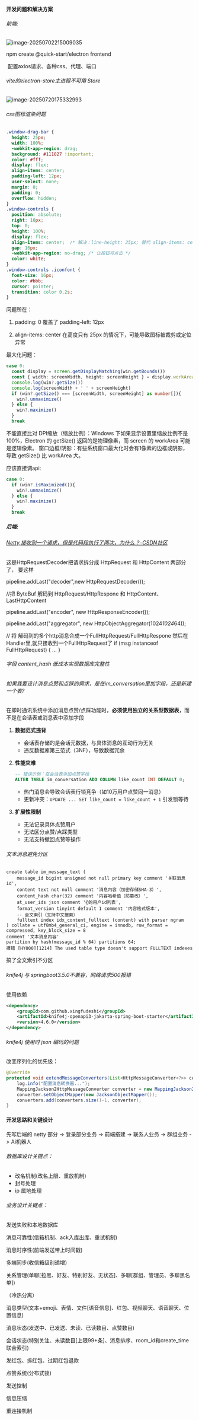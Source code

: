 #### 开发问题和解决方案

###### 前端:

![image-20250702215009035](.\assets\image-20250702215009035.png)

npm create @quick-start/electron frontend

​	配置axios请求、各种css、代理、端口





###### vite的electron-store主进程不可用 Store

![image-20250720175332993](./assets/image-20250720175332993.png)



###### css图标渲染问题

```css
.window-drag-bar {
  height: 25px;
  width: 100%;
  -webkit-app-region: drag;
  background: #111827 !important;
  color: #fff;
  display: flex;
  align-items: center;
  padding-left: 12px;
  user-select: none;
  margin: 0;
  padding: 0;
  overflow: hidden;
}
.window-controls {
  position: absolute;
  right: 16px;
  top: 0;
  height: 100%;
  display: flex;
  align-items: center;  /* 解决：line-height: 25px; 替代 align-items: center; */
  gap: 16px;
  -webkit-app-region: no-drag; /* 让按钮可点击 */
  color: white;
}
.window-controls .iconfont {
  font-size: 16px;
  color: #bbb;
  cursor: pointer;
  transition: color 0.2s;
}
```

问题所在：

1. padding: 0 覆盖了 padding-left: 12px

2. align-items: center 在高度只有 25px 的情况下，可能导致图标被裁剪或定位异常



最大化问题：

```ts
case 0:
  const display = screen.getDisplayMatching(win.getBounds())
  const { width: screenWidth, height: screenHeight } = display.workArea
  console.log(win?.getSize())
  console.log(screenWidth + ' ' + screenHeight)
  if (win?.getSize() === [screenWidth, screenHeight] as number[]){
    win?.unmaximize()
  } else {
    win?.maximize()
  }
  break

```

不能直接比对
DPI缩放（缩放比例）：Windows 下如果显示设置里缩放比例不是100%，Electron 的 getSize() 返回的是物理像素，而 screen 的 workArea 可能是逻辑像素。
窗口边框/阴影：有些系统窗口最大化时会有1像素的边框或阴影，导致 getSize() 比 workArea 大。

应该直接调api:

```ts
case 0:
  if (win?.isMaximized()){
    win?.unmaximize()
  } else {
    win?.maximize()
  }
  break
```



##### 后端:

###### [Netty,接收到一个请求，但是代码段执行了两次，为什么？-CSDN社区](https://bbs.csdn.net/topics/392009713)

这是HttpRequestDecoder把请求拆分成 HttpRequest 和 HttpContent 两部分了， 要这样 

pipeline.addLast("decoder",new HttpRequestDecoder()); 

//把 ByteBuf 解码到 HttpRequest/HttpRespone 和 HttpContent、LastHttpContent 

pipeline.addLast("encoder", new HttpResponseEncoder()); 

pipeline.addLast("aggregator", new HttpObjectAggregator(1024*1024*64));

// 将 解码到的多个http消息合成一个FullHttpRequest/FullHttpRespone 然后在Handler里,就只接收到一个FullHttpRequest了 if (msg instanceof FullHttpRequest) { ... }



###### 字段 content_hash 低成本实现数据库完整性



###### 如果我要设计消息点赞和点踩的需求，是在im_conversation里加字段，还是新建一个表?

在即时通讯系统中添加消息点赞/点踩功能时，**必须使用独立的关系型数据表**，而不是在会话表或消息表中添加字段

1. **数据范式违背**

   - 会话表存储的是会话元数据，与具体消息的互动行为无关
   - 违反数据库第三范式（3NF），导致数据冗余

2. **性能灾难**

   ```sql
   -- 错误示例：在会话表添加点赞字段
   ALTER TABLE im_conversation ADD COLUMN like_count INT DEFAULT 0;
   ```

   - 热门消息会导致会话表行锁竞争（如10万用户点赞同一消息）
   - 更新冲突：`UPDATE ... SET like_count = like_count + 1` 引发锁等待

3. **扩展性限制**

   - 无法记录具体点赞用户
   - 无法区分点赞/点踩类型
   - 无法支持撤回点赞等操作



###### 文本消息避免分区

```mysql
create table im_message_text (
    message_id bigint unsigned not null primary key comment '关联消息id',
    content text not null comment '消息内容（加密存储SHA-3）',
    content_hash char(32) comment '内容哈希值（防篡改）',
    at_user_ids json comment '@的用户id列表',
    format_version tinyint default 1 comment '内容格式版本',
    -- 全文索引（支持中文搜索）
    fulltext index idx_content_fulltext (content) with parser ngram
) collate = utf8mb4_general_ci, engine = innodb, row_format = compressed, key_block_size = 8
comment '文本消息内容'
partition by hash(message_id % 64) partitions 64;
报错 [HY000][1214] The used table type doesn't support FULLTEXT indexes
```

搞了全文索引不分区



###### knife4j 与 springboot3.5.0不兼容，网络请求500报错

使用依赖

```xml
<dependency>
    <groupId>com.github.xingfudeshi</groupId>
    <artifactId>knife4j-openapi3-jakarta-spring-boot-starter</artifactId>
    <version>4.6.0</version>
</dependency>
```



###### knife4j 使用时 json 编码的问题

改变序列化的优先级：

```java
@Override
protected void extendMessageConverters(List<HttpMessageConverter<?>> converters) {
    log.info("配置消息转换器...");
    MappingJackson2HttpMessageConverter converter = new MappingJackson2HttpMessageConverter();
    converter.setObjectMapper(new JacksonObjectMapper());
    converters.add(converters.size()-1, converter);
}
```





#### 开发思路和关键设计



先写后端的 netty 部分 -> 登录部分业务 -> 前端搭建 -> 联系人业务 -> 群组业务 -> Ai机器人



###### 数据库设计关键点：

- 改名机制(改名上限、重放机制)
- 封号处理
- ip 属地处理



###### 业务设计关键点：

发送失败和本地数据库



消息可靠性(信箱机制、ack入库出库、重试机制)



消息时序性(前端发送带上时间戳)



多端同步(收信箱级别递增)



关系管理(单聊[拉黑、好友、特别好友、无状态]、多聊[群组、管理员、多聊黑名单])

（冷热分离）



消息类型(文本+emoji、表情、文件[语音信息]、红包、视频聊天、语音聊天、位置信息)



消息状态(发送中、已发送、未读、已读数目、点赞数目)

会话状态(特别关注、未读数目[上限99+条]、消息排序、room_id和create_time联合索引)



发红包、拆红包、过期红包退款



点赞系统(分布式锁)



发送控制



信息压缩



重连接机制

